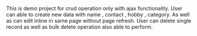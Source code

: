 This is demo project for crud operation only with ajax functionality.
User can able to create new data with name , contact , hobby , category.
As well as can edit inline in same page without page refresh.
User can delete single record as well as bulk delete operation also able to perform.